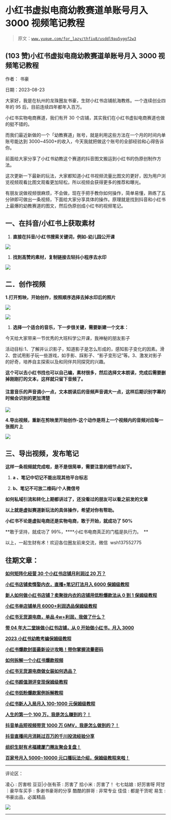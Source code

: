 # 小红书虚拟电商幼教赛道单账号月入 3000 视频笔记教程

> 原文：[`www.yuque.com/for_lazy/thfiu8/usddl9au5yggf2w3`](https://www.yuque.com/for_lazy/thfiu8/usddl9au5yggf2w3)

## (103 赞)小红书虚拟电商幼教赛道单账号月入 3000 视频笔记教程

作者： 书豪

日期：2023-08-23

大家好，我是在杭州的龙珠圈友书豪，生财小红书店铺航海教练。一个连续创业四年的 95 后，目前连续四年都年入百万。

小红书实物电商赛道，我们有开 30 个店铺，其实我们在小红书虚拟电商赛道也做的挺不错的。

而我们最近新做的一个「幼教赛道」账号，就是利用这些方法在一个月的时间内单账号能达到 3000~4500+的收入，今天我就把做这个账号的全部经验和心得告诉你。

前面给大家分享了小红书幼教这个赛道的抖音图文搬运到小红书的伪原创制作方法。

这次更新一下最新的玩法，大家都知道小红书视频流量比图文的更好，因为用户浏览视频观看比图文观看更加轻松，所以视频会获得更多的推荐和曝光。

有朋友说做视频很麻烦，不会做，现在手把手教你如何操作，简单易懂，熟练了五分钟即可做出一条视频，下面给大家分享具体的操作。原理就是找到抖音和小红书上最爆的幼教赛道的图文，然后伪原创成小红书的视频笔记。

## 一、**在抖音/小红书上获取素材**

1.  **直接在抖音/小红书搜索关键词，例如-幼儿园公开课**

![](img/816c1c4fb1269f5d94b1e71d9160cb1f.png)

1.  **找到高赞的素材，复制链接去轻抖小程序去水印**

![](img/e9ca628f5f6f632ae86a5f2e4a761729.png)

## **二．创作视频**

**1.打开剪映，开始创作，按照顺序选择去掉水印后的照片**

![](img/5254bf435b86e8e7b901f651e7d2515f.png)

![](img/d9ac9f58e6fe942ffa58a9c489f985d6.png)

1.  **选择一个适合的音乐，下一步很关键，需要新建一个文本：**

今天给大家带来一节优秀的大班科学公开课，我神秘的朋友影子  

活动目标:1、了解并认识影子，知道影子是怎么形成的，感知影子变化的因素。滑 2、尝试用影子玩一些游戏，如手影、踩影子、“影子变形记”等。3、激发对影子的好奇，培养自主探索以及和同伴共同探究的兴趣。

**这个可以去小红书找也可以自己编，素材很多，然后选择文本朗读，完成后需要删掉刚刚打的文本，这样就只留下音频了。**

#### **注意音乐的声音调小一点，文本朗读后的音频声音调大一点，这样后期识别字幕的时候会识别的更加清楚**

![](img/17559a1fecee5725361499ffd3efeb4b.png)

**4.导出视频，重新在剪映里开始创作-这个动作是将上一个视频内的音频对应每一张图片上**

![](img/d3ddccc3ff570a66d1922116c672f244.png)

## **三、导出视频，发布笔记**

**这样一条视频就完成啦，是不是很简单，需要注意的细节点如下。**

1.  **a 、笔记中切记不能出现其他平台标志**

2.  **b、笔记不可放二维码/个人微信号**

**如何私域引流和转化上期都讲过了，还没看过的朋友可以看之前发的文章**

**以上就是虚拟赛道新玩法的具体操作，希望对你有帮助。**

**小红书不论是虚拟电商还是实物电商，敢于开始，就成功了 50%**

**敢于坚持，就成功了 99%，****小红书电商真正的门槛是执行力。  **

以上，一起生财有术！欢迎各位圈友前来交流，微信  wsh137552775

## **往期文章：**

**[如何矩阵化经营 30 个小红书店铺月利润过 20 万？](https://articles.zsxq.com/id_3qslvwfcmwn3.html)**

**[小红书店铺卖情娶内衣，直播+笔记打法月入 6000 保姆级教程](https://articles.zsxq.com/id_jj8hu5xhf5c4.html)**

**[新人如何做小红书店铺？卖聚拢内衣的店铺用低粉爆款法从 0 到 1 保姆级教程](https://articles.zsxq.com/id_8ugxoroquobl.html)**

**[小红书单店铺单月 6000+利润选品保姆级教程](https://articles.zsxq.com/id_xwveu3e0usfv.html)**

**[小红书无货源电商，单品 4w+利润，我做了什么？](https://articles.zsxq.com/id_8o3ptacdp6mj.html)**

**[带 04 年大二堂妹做小红书店铺，从 0 开始做小红书，月入 3000](https://articles.zsxq.com/id_ker60oc8oimj.html)**

**[2023 小红书幼教考编保姆级教程](https://articles.zsxq.com/id_cpdec6j4xtho.html)**

**[小红书爆款封面最新设计攻略！带你掌握流量密码](https://articles.zsxq.com/id_bbisxulzsup1.html)**

**[如何拆解一个小红书爆款视频](https://articles.zsxq.com/id_opo78sxacew9.html)**

**[小红书无货源电商做女装如何选品？](https://articles.zsxq.com/id_1wxixz3rofb3.html)**

**[小红书颜值测评变现保姆级教程](https://articles.zsxq.com/id_15njj2g5hxfr.html)**

**[小红书低粉爆款案例拆解教程](https://articles.zsxq.com/id_0nmnwdg6mb0l.html)**

**[小红书新人入局月入 100-1000 元保姆级教程](https://articles.zsxq.com/id_sbk8lqv5unca.html)**

**[人生的第一个 100 万，我是怎么赚到的？！](https://articles.zsxq.com/id_kek27cqo56wf.html)**

**[抖音单品短视频带货 1000 万 GMV，我是怎么做到的？！](https://articles.zsxq.com/id_qoak1w7ptnwf.html)**

**[抖音直播间月消耗过百万的千川投流经验分享](https://articles.zsxq.com/id_d3zembkeh2cw.html)**

**[组织生财有术福建厦门圈友聚会复盘！](https://articles.zsxq.com/id_7gqhllpk7tpk.html)**

**[百家号月入 5000~10000 元口播玩法介绍，保姆级教程来啦！](https://articles.zsxq.com/id_rrl0r4z5x8x0.html)**

* * *

评论区：

凌心 : 厉害啦
豆豆|小张有茶 : 厉害了
拾小米 : 厉害了！
七七姑娘 : 好厉害呀
阿甘｜豪华车买手 : 多谢书豪哥的分享
酷酷的胖哥 : 非常专业
佳佳 : 都是干货呢
易生 : 书豪出品，必属精品

![](img/1c37d505930596d12a88ab23e11aa07a.png)

* * *